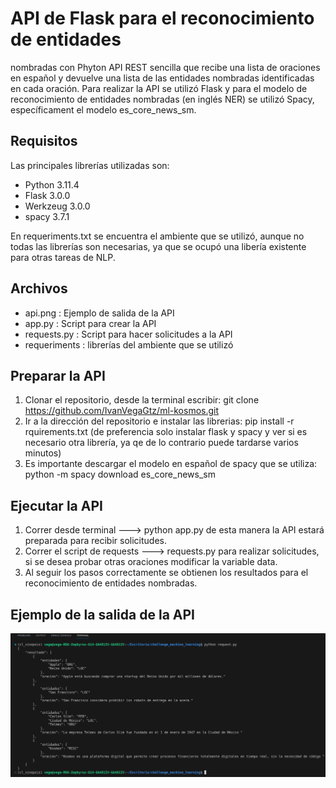 # API de Flask para el reconocimiento de entidades
nombradas con Phyton
API REST sencilla que recibe una lista de oraciones en español y devuelve una lista de las entidades nombradas identificadas en cada oración. Para realizar la API se utilizó Flask y para el modelo de reconocimiento de entidades nombradas (en inglés NER) se utilizó Spacy, específicament el modelo es_core_news_sm.

## Requisitos
Las principales librerías utilizadas son:
- Python 3.11.4
- Flask 3.0.0
- Werkzeug 3.0.0
- spacy 3.7.1

En requeriments.txt se encuentra el ambiente que se utilizó, aunque no todas las librerías son necesarias, ya que se ocupó una libería existente para otras tareas de NLP.

## Archivos

- api.png : Ejemplo de salida de la API
- app.py : Script para crear la API
- requests.py : Script para hacer solicitudes a la API
- requeriments : librerías del ambiente que se utilizó


## Preparar la API

1. Clonar el repositorio, desde la terminal escribir: git clone https://github.com/IvanVegaGtz/ml-kosmos.git
2. Ir a la dirección del repositorio e instalar las librerias: pip install -r rquirements.txt (de preferencia solo instalar flask y spacy y ver si es necesario otra librería, ya qe de lo contrario puede tardarse varios minutos)
3. Es importante descargar el modelo en español de spacy que se utiliza: python -m spacy download es_core_news_sm


## Ejecutar la API
1. Correr desde terminal ---> python app.py de esta manera la API estará preparada para recibir solicitudes.
2. Correr el script de requests ---> requests.py  para realizar solicitudes, si se desea probar otras oraciones modificar la variable data.
3. Al seguir los pasos correctamente se obtienen los resultados para el reconocimiento de entidades nombradas.

## Ejemplo de la salida de la API
![Salida de API](https://github.com/IvanVegaGtz/ml-kosmos/blob/main/api.png)


